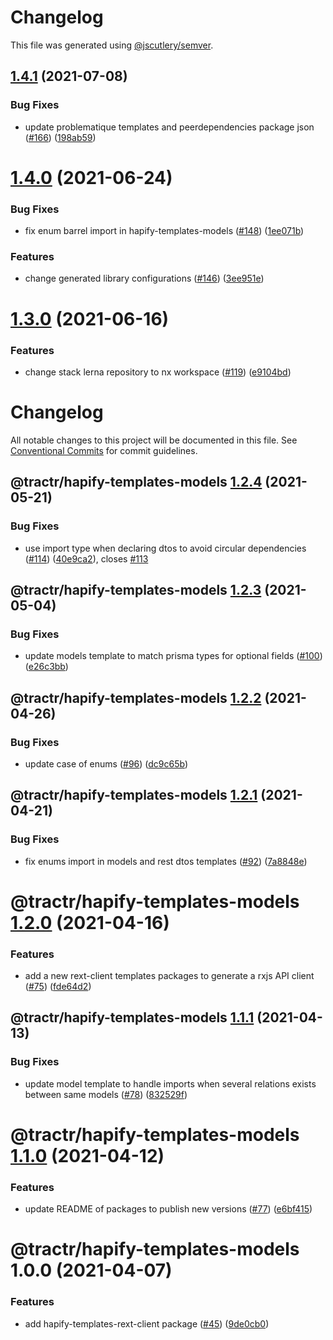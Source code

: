 # Changelog

This file was generated using
[@jscutlery/semver](https://github.com/jscutlery/semver).

## [1.4.1](https://github.com/tractr/stack/compare/hapify-templates-models-1.4.0...hapify-templates-models-1.4.1) (2021-07-08)

### Bug Fixes

- update problematique templates and peerdependencies package json
  ([#166](https://github.com/tractr/stack/issues/166))
  ([198ab59](https://github.com/tractr/stack/commit/198ab592bd7e73640b583ca38c61f88e4db432f6))

# [1.4.0](https://github.com/tractr/stack/compare/hapify-templates-models-1.3.0...hapify-templates-models-1.4.0) (2021-06-24)

### Bug Fixes

- fix enum barrel import in hapify-templates-models
  ([#148](https://github.com/tractr/stack/issues/148))
  ([1ee071b](https://github.com/tractr/stack/commit/1ee071b4099aea367dad3e2f7fcf5c867e38f388))

### Features

- change generated library configurations
  ([#146](https://github.com/tractr/stack/issues/146))
  ([3ee951e](https://github.com/tractr/stack/commit/3ee951e998b6e7d4bcbf9f66d4216ce155958cea))

# [1.3.0](https://github.com/tractr/stack/compare/hapify-templates-models-1.2.4...hapify-templates-models-1.3.0) (2021-06-16)

### Features

- change stack lerna repository to nx workspace
  ([#119](https://github.com/tractr/stack/issues/119))
  ([e9104bd](https://github.com/tractr/stack/commit/e9104bde081619c0f3752bb9d129e19d1d6bda5d))

# Changelog

All notable changes to this project will be documented in this file. See
[Conventional Commits](https://conventionalcommits.org) for commit guidelines.

## @tractr/hapify-templates-models [1.2.4](https://github.com/tractr/stack/compare/@tractr/hapify-templates-models@1.2.3...@tractr/hapify-templates-models@1.2.4) (2021-05-21)

### Bug Fixes

- use import type when declaring dtos to avoid circular dependencies
  ([#114](https://github.com/tractr/stack/issues/114))
  ([40e9ca2](https://github.com/tractr/stack/commit/40e9ca2a46e5a075510fce259c066ab9a84adc8c)),
  closes [#113](https://github.com/tractr/stack/issues/113)

## @tractr/hapify-templates-models [1.2.3](https://github.com/tractr/stack/compare/@tractr/hapify-templates-models@1.2.2...@tractr/hapify-templates-models@1.2.3) (2021-05-04)

### Bug Fixes

- update models template to match prisma types for optional fields
  ([#100](https://github.com/tractr/stack/issues/100))
  ([e26c3bb](https://github.com/tractr/stack/commit/e26c3bb1112c4b8bf35f68bbdfa25c9cdca2bd9b))

## @tractr/hapify-templates-models [1.2.2](https://github.com/tractr/stack/compare/@tractr/hapify-templates-models@1.2.1...@tractr/hapify-templates-models@1.2.2) (2021-04-26)

### Bug Fixes

- update case of enums ([#96](https://github.com/tractr/stack/issues/96))
  ([dc9c65b](https://github.com/tractr/stack/commit/dc9c65b1cc55430d1cb7195093ef89f0a5f37ba7))

## @tractr/hapify-templates-models [1.2.1](https://github.com/tractr/stack/compare/@tractr/hapify-templates-models@1.2.0...@tractr/hapify-templates-models@1.2.1) (2021-04-21)

### Bug Fixes

- fix enums import in models and rest dtos templates
  ([#92](https://github.com/tractr/stack/issues/92))
  ([7a8848e](https://github.com/tractr/stack/commit/7a8848ee89784f294dfe3ab7826acb7644687a3c))

# @tractr/hapify-templates-models [1.2.0](https://github.com/tractr/stack/compare/@tractr/hapify-templates-models@1.1.1...@tractr/hapify-templates-models@1.2.0) (2021-04-16)

### Features

- add a new rext-client templates packages to generate a rxjs API client
  ([#75](https://github.com/tractr/stack/issues/75))
  ([fde64d2](https://github.com/tractr/stack/commit/fde64d22cac2d985b3da03a37add56702f50e278))

## @tractr/hapify-templates-models [1.1.1](https://github.com/tractr/stack/compare/@tractr/hapify-templates-models@1.1.0...@tractr/hapify-templates-models@1.1.1) (2021-04-13)

### Bug Fixes

- update model template to handle imports when several relations exists between
  same models ([#78](https://github.com/tractr/stack/issues/78))
  ([832529f](https://github.com/tractr/stack/commit/832529f4122f2d689ce132a8caf8bc035bba5f9c))

# @tractr/hapify-templates-models [1.1.0](https://github.com/tractr/stack/compare/@tractr/hapify-templates-models@1.0.0...@tractr/hapify-templates-models@1.1.0) (2021-04-12)

### Features

- update README of packages to publish new versions
  ([#77](https://github.com/tractr/stack/issues/77))
  ([e6bf415](https://github.com/tractr/stack/commit/e6bf415af3fe5588c15577f047a6262f81c1564f))

# @tractr/hapify-templates-models 1.0.0 (2021-04-07)

### Features

- add hapify-templates-rext-client package
  ([#45](https://github.com/tractr/stack/issues/45))
  ([9de0cb0](https://github.com/tractr/stack/commit/9de0cb0a79256d1b3dc258cf5c121e211687174c))
